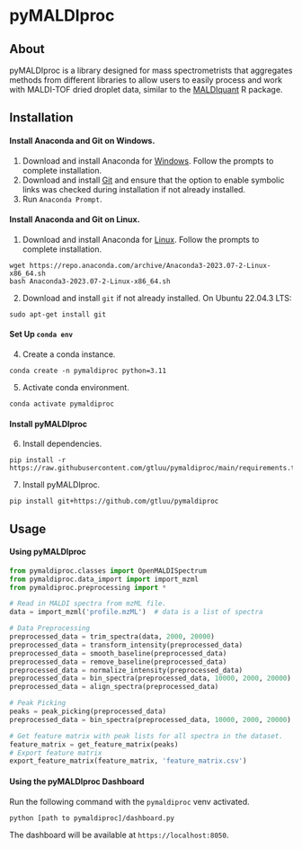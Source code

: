 # pyMALDIproc

## About

pyMALDIproc is a library designed for mass spectrometrists that aggregates methods from different libraries to allow 
users to easily process and work with MALDI-TOF dried droplet data, similar to the [MALDIquant](https://cran.r-project.org/web/packages/MALDIquant/index.html) R package.

## Installation

#### Install Anaconda and Git on Windows.

1. Download and install Anaconda for [Windows](https://repo.anaconda.com/archive/Anaconda3-2021.11-Windows-x86_64.exe). 
Follow the prompts to complete installation.
2. Download and install [Git](https://git-scm.com/downloads) and ensure that the option to enable symbolic links was 
checked during installation if not already installed.
3. Run ```Anaconda Prompt```.

#### Install Anaconda and Git on Linux.

1. Download and install Anaconda for [Linux](https://repo.anaconda.com/archive/Anaconda3-2023.07-2-Linux-x86_64.sh). 
Follow the prompts to complete installation.
```
wget https://repo.anaconda.com/archive/Anaconda3-2023.07-2-Linux-x86_64.sh
bash Anaconda3-2023.07-2-Linux-x86_64.sh
```
2. Download and install ```git``` if not already installed. On Ubuntu 22.04.3 LTS:
```
sudo apt-get install git
```

#### Set Up ```conda env```

4. Create a conda instance.
```
conda create -n pymaldiproc python=3.11
```
5. Activate conda environment.
```
conda activate pymaldiproc
```

#### Install pyMALDIproc

6. Install dependencies.
```
pip install -r https://raw.githubusercontent.com/gtluu/pymaldiproc/main/requirements.txt
```
7. Install pyMALDIproc.
```
pip install git+https://github.com/gtluu/pymaldiproc
```

## Usage

#### Using pyMALDIproc

```python
from pymaldiproc.classes import OpenMALDISpectrum
from pymaldiproc.data_import import import_mzml
from pymaldiproc.preprocessing import *

# Read in MALDI spectra from mzML file.
data = import_mzml('profile.mzML')  # data is a list of spectra

# Data Preprocessing
preprocessed_data = trim_spectra(data, 2000, 20000)
preprocessed_data = transform_intensity(preprocessed_data)
preprocessed_data = smooth_baseline(preprocessed_data)
preprocessed_data = remove_baseline(preprocessed_data)
preprocessed_data = normalize_intensity(preprocessed_data)
preprocessed_data = bin_spectra(preprocessed_data, 10000, 2000, 20000)
preprocessed_data = align_spectra(preprocessed_data)

# Peak Picking
peaks = peak_picking(preprocessed_data)
preprocessed_data = bin_spectra(preprocessed_data, 10000, 2000, 20000)

# Get feature matrix with peak lists for all spectra in the dataset.
feature_matrix = get_feature_matrix(peaks)
# Export feature matrix
export_feature_matrix(feature_matrix, 'feature_matrix.csv')
```

#### Using the pyMALDIproc Dashboard

Run the following command with the ```pymaldiproc``` venv activated.
```
python [path to pymaldiproc]/dashboard.py
```
The dashboard will be available at ```https://localhost:8050```.
